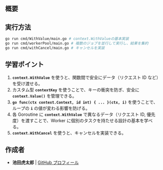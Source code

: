 ## **概要**

## **実行方法**

```sh
go run cmd/WithValue/main.go # context.WithValueの基本実装
go run cmd/workerPool/main.go # 複数のジョブを並行して実行し、結果を集約
go run cmd/withCancel/main.go # キャンセルを実装
```

## **学習ポイント**

1.  **`context.WithValue`** を使うと、関数間で安全にデータ（リクエスト ID など）を受け渡せる。
2.  カスタム型 **`contextKey`** を使うことで、キーの衝突を防ぎ、安全に **`context.Value()`** を管理できる。
3.  **`go func(ctx context.Context, id int) { ... }(ctx, i)`** を使うことで、ループの **`i`** の値が変わる影響を防げる。
4.  各 Goroutine に **`context.WithValue`** で異なるデータ（リクエスト ID, 優先度）を渡すことで、Worker に個別のタスクを持たせる設計の基本を学べる。
5.  **`context.WithCancel`** を使うと、キャンセルを実装できる。

## 作成者

- **池田虎太郎** | [GitHub プロフィール](https://github.com/kotaroikeda-apl-dev)
